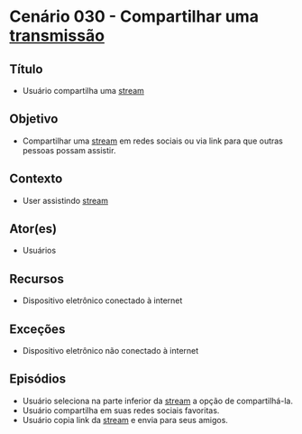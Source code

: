 # Cenário 030 - Compartilhar uma [transmissão](Stream)


## Título
* Usuário compartilha uma [stream](Stream)

## Objetivo
* Compartilhar uma [stream](Stream) em redes sociais ou via link para que outras pessoas possam assistir.

## Contexto
* User assistindo [stream](Stream)

## Ator(es)
* Usuários

## Recursos
* Dispositivo eletrônico conectado à internet

## Exceções
* Dispositivo eletrônico não conectado à internet

## Episódios
* Usuário seleciona na parte inferior da [stream](Stream) a opção de compartilhá-la.
* Usuário compartilha em suas redes sociais favoritas.
* Usuário copia link da [stream](Stream) e envia para seus amigos.
